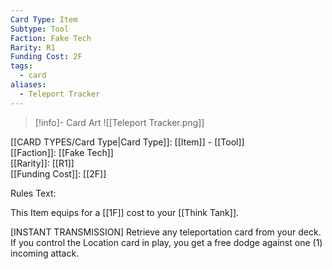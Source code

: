 ```yaml
---
Card Type: Item
Subtype: Tool
Faction: Fake Tech
Rarity: R1
Funding Cost: 2F
tags:
  - card
aliases:
  - Teleport Tracker
---
```

> [!info]- Card Art
> ![[Teleport Tracker.png]]

[[CARD TYPES/Card Type|Card Type]]: [[Item]] - [[Tool]]  
[[Faction]]: [[Fake Tech]]  
[[Rarity]]: [[R1]]  
[[Funding Cost]]: [[2F]]  

Rules Text:  

This Item equips for a [[1F]] cost to your [[Think Tank]].  

[INSTANT TRANSMISSION] Retrieve any teleportation card from your deck. 
If you control the Location card in play, you get a free dodge against one (1) incoming attack.  